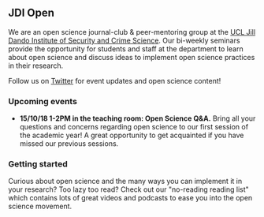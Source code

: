 ## JDI Open

We are an open science journal-club & peer-mentoring group at the [UCL Jill Dando Institute of Security and Crime Science](http://www.ucl.ac.uk/jill-dando-institute). Our bi-weekly seminars provide the opportunity for students and staff at the department to learn about open science and discuss ideas to implement open science practices in their research.

Follow us on [Twitter](https://twitter.com/JDI_Open) for event updates and open science content! 

### Upcoming events
- **15/10/18 1-2PM in the teaching room: Open Science Q&A.** Bring all your questions and concerns regarding open science to our first session of the academic year! A great opportunity to get acquainted if you have missed our previous sessions.

### Getting started 
Curious about open science and the many ways you can implement it in your research? Too lazy too read? Check out our "no-reading reading list" which contains lots of great videos and podcasts to ease you into the open science movement.
